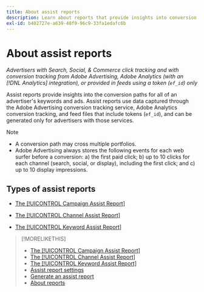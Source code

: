 ```yaml
---
title: About assist reports
description: Learn about reports that provide insights into conversion paths.
exl-id: b402727e-a639-48f9-96c9-33fa1edafc6b
---
```

# About assist reports

*Advertisers with Search, Social, & Commerce click tracking and with conversion tracking from Adobe Advertising, Adobe Analytics (with an [!DNL Analytics] integration), or provided in feeds using a token (`ef_id`) only*

Assist reports provide insights into the conversion paths for all of an advertiser's keywords and ads. Assist reports use data captured through the Adobe Advertising conversion tracking service, Adobe Analytics conversion tracking, and feed files that include tokens (`ef_id`), and can be generated only for advertisers with those services.

>[!NOTE]
>
>* A conversion path may cross multiple portfolios.
>* Adobe Advertising always stores the following events for each web surfer before a conversion:  a) the first paid click; b) up to 10 clicks for each channel (search, social, or display), including the first click; and c) up to 10 display impressions.

## Types of assist reports

* [The [!UICONTROL Campaign Assist Report]](/help/search-social-commerce/reports/management/assist/campaign-assist-report.md)

* [The [!UICONTROL Channel Assist Report]](/help/search-social-commerce/reports/management/assist/channel-assist-report.md)

* [The [!UICONTROL Keyword Assist Report]](/help/search-social-commerce/reports/management/assist/keyword-assist-report.md)

>[!MORELIKETHIS]
>
>* [The [!UICONTROL Campaign Assist Report]](campaign-assist-report.md)
>* [The [!UICONTROL Channel Assist Report]](channel-assist-report.md)
>* [The [!UICONTROL Keyword Assist Report]](keyword-assist-report.md)
>* [Assist report settings](assist-report-settings.md)
>* [Generate an assist report](assist-report-generate.md)
>* [About reports](/help/search-social-commerce/reports/report-about.md)
